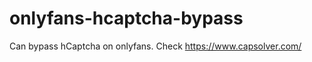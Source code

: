 # onlyfans-hcaptcha-bypass
Can bypass hCaptcha on onlyfans. Check https://www.capsolver.com/ 












































                                                          